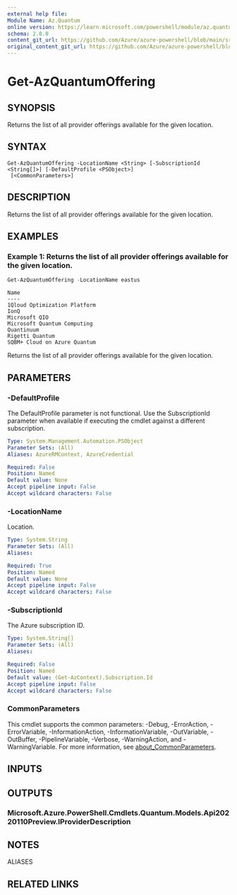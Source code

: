 ```yaml
---
external help file: 
Module Name: Az.Quantum
online version: https://learn.microsoft.com/powershell/module/az.quantum/get-azquantumoffering
schema: 2.0.0
content_git_url: https://github.com/Azure/azure-powershell/blob/main/src/Quantum/Quantum/help/Get-AzQuantumOffering.md
original_content_git_url: https://github.com/Azure/azure-powershell/blob/main/src/Quantum/Quantum/help/Get-AzQuantumOffering.md
---
```


# Get-AzQuantumOffering

## SYNOPSIS
Returns the list of all provider offerings available for the given location.

## SYNTAX

```
Get-AzQuantumOffering -LocationName <String> [-SubscriptionId <String[]>] [-DefaultProfile <PSObject>]
 [<CommonParameters>]
```

## DESCRIPTION
Returns the list of all provider offerings available for the given location.

## EXAMPLES

### Example 1: Returns the list of all provider offerings available for the given location.
```powershell
Get-AzQuantumOffering -LocationName eastus
```

```output
Name
----
1Qloud Optimization Platform
IonQ
Microsoft QIO
Microsoft Quantum Computing
Quantinuum
Rigetti Quantum
SQBM+ Cloud on Azure Quantum
```

Returns the list of all provider offerings available for the given location.

## PARAMETERS

### -DefaultProfile
The DefaultProfile parameter is not functional.
Use the SubscriptionId parameter when available if executing the cmdlet against a different subscription.

```yaml
Type: System.Management.Automation.PSObject
Parameter Sets: (All)
Aliases: AzureRMContext, AzureCredential

Required: False
Position: Named
Default value: None
Accept pipeline input: False
Accept wildcard characters: False
```

### -LocationName
Location.

```yaml
Type: System.String
Parameter Sets: (All)
Aliases:

Required: True
Position: Named
Default value: None
Accept pipeline input: False
Accept wildcard characters: False
```

### -SubscriptionId
The Azure subscription ID.

```yaml
Type: System.String[]
Parameter Sets: (All)
Aliases:

Required: False
Position: Named
Default value: (Get-AzContext).Subscription.Id
Accept pipeline input: False
Accept wildcard characters: False
```

### CommonParameters
This cmdlet supports the common parameters: -Debug, -ErrorAction, -ErrorVariable, -InformationAction, -InformationVariable, -OutVariable, -OutBuffer, -PipelineVariable, -Verbose, -WarningAction, and -WarningVariable. For more information, see [about_CommonParameters](http://go.microsoft.com/fwlink/?LinkID=113216).

## INPUTS

## OUTPUTS

### Microsoft.Azure.PowerShell.Cmdlets.Quantum.Models.Api20220110Preview.IProviderDescription

## NOTES

ALIASES

## RELATED LINKS

